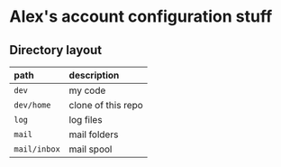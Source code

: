 # Alex's account configuration stuff

## Directory layout

| path | description |
|:-----|:------------|
|`dev` |my code |
|`dev/home` |clone of this repo |
|`log` |log files |
|`mail` |mail folders |
|`mail/inbox` |mail spool |

